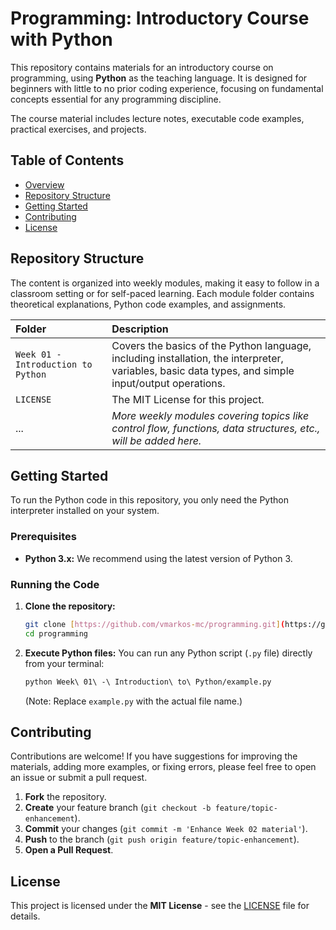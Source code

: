 # Programming: Introductory Course with Python

This repository contains materials for an introductory course on programming, using **Python** as the teaching language. It is designed for beginners with little to no prior coding experience, focusing on fundamental concepts essential for any programming discipline.

The course material includes lecture notes, executable code examples, practical exercises, and projects.

## Table of Contents

* [Overview](#-programming-introductory-course-with-python)
* [Repository Structure](#repository-structure)
* [Getting Started](#getting-started)
* [Contributing](#contributing)
* [License](#license)

## Repository Structure

The content is organized into weekly modules, making it easy to follow in a classroom setting or for self-paced learning. Each module folder contains theoretical explanations, Python code examples, and assignments.

| Folder | Description |
| :--- | :--- |
| `Week 01 - Introduction to Python` | Covers the basics of the Python language, including installation, the interpreter, variables, basic data types, and simple input/output operations. |
| `LICENSE` | The MIT License for this project. |
| ... | *More weekly modules covering topics like control flow, functions, data structures, etc., will be added here.* |

## Getting Started

To run the Python code in this repository, you only need the Python interpreter installed on your system.

### Prerequisites

* **Python 3.x:** We recommend using the latest version of Python 3.

### Running the Code

1.  **Clone the repository:**
    ```bash
    git clone [https://github.com/vmarkos-mc/programming.git](https://github.com/vmarkos-mc/programming.git)
    cd programming
    ```

2.  **Execute Python files:**
    You can run any Python script (`.py` file) directly from your terminal:
    ```bash
    python Week\ 01\ -\ Introduction\ to\ Python/example.py
    ```
    (Note: Replace `example.py` with the actual file name.)

## Contributing

Contributions are welcome! If you have suggestions for improving the materials, adding more examples, or fixing errors, please feel free to open an issue or submit a pull request.

1.  **Fork** the repository.
2.  **Create** your feature branch (`git checkout -b feature/topic-enhancement`).
3.  **Commit** your changes (`git commit -m 'Enhance Week 02 material'`).
4.  **Push** to the branch (`git push origin feature/topic-enhancement`).
5.  **Open a Pull Request**.

## License

This project is licensed under the **MIT License** - see the [LICENSE](LICENSE) file for details.
